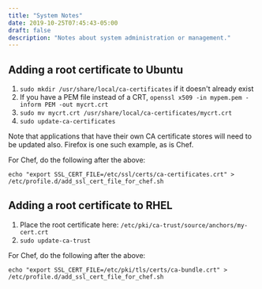 ```yaml
---
title: "System Notes"
date: 2019-10-25T07:45:43-05:00
draft: false
description: "Notes about system administration or management."
---
```

## Adding a root certificate to Ubuntu

1. `sudo mkdir /usr/share/local/ca-certificates` if it doesn't already exist
2. If you have a PEM file instead of a CRT, `openssl x509 -in mypem.pem -inform PEM -out mycrt.crt`
3. `sudo mv mycrt.crt /usr/share/local/ca-certificates/mycrt.crt`
4. `sudo update-ca-certificates`

Note that applications that have their own CA certificate stores will need to be updated also. Firefox
is one such example, as is Chef.

For Chef, do the following after the above:

```
echo "export SSL_CERT_FILE=/etc/ssl/certs/ca-certificates.crt" > /etc/profile.d/add_ssl_cert_file_for_chef.sh
```

## Adding a root certificate to RHEL

1. Place the root certificate here: `/etc/pki/ca-trust/source/anchors/my-cert.crt`
2. `sudo update-ca-trust`

For Chef, do the following after the above:

```
echo "export SSL_CERT_FILE=/etc/pki/tls/certs/ca-bundle.crt" > /etc/profile.d/add_ssl_cert_file_for_chef.sh
```
